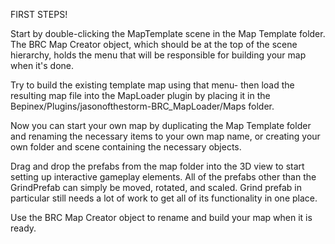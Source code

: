 FIRST STEPS!

Start by double-clicking the MapTemplate scene in the Map Template folder. The BRC Map Creator object, which should be at the top of the scene hierarchy, holds the menu that will be responsible for building your map when it's done.

Try to build the existing template map using that menu- then load the resulting map file into the MapLoader plugin by placing it in the Bepinex/Plugins/jasonofthestorm-BRC_MapLoader/Maps folder.

Now you can start your own map by duplicating the Map Template folder and renaming the necessary items to your own map name, or creating your own folder and scene containing the necessary objects.

Drag and drop the prefabs from the map folder into the 3D view to start setting up interactive gameplay elements. All of the prefabs other than the GrindPrefab can simply be moved, rotated, and scaled. Grind prefab in particular still needs a lot of work to get all of its functionality in one place.

Use the BRC Map Creator object to rename and build your map when it is ready.